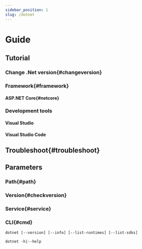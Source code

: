 ```yaml
---
sidebar_position: 1
slug: /dotnet
---
```


# Guide

## Tutorial

### Change .Net version{#changeversion}
### Framework{#framework}

#### ASP.NET Core{#netcore}

### Development tools

#### Visual Studio
#### Visual Studio Code

## Troubleshoot{#troubleshoot}


## Parameters

### Path{#path}

### Version{#checkversion}

### Service{#service}

### CLI{#cmd}

```
dotnet [--version] [--info] [--list-runtimes] [--list-sdks]

dotnet -h|--help
```